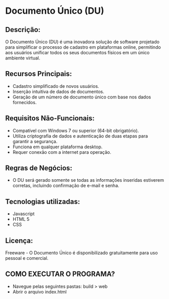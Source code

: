 # Documento Único (DU)

## Descrição:
O Documento Único (DU) é uma inovadora solução de software projetado para simplificar o processo de cadastro em plataformas online, 
permitindo aos usuários unificar todos os seus documentos físicos em um único ambiente virtual.

## Recursos Principais:
- Cadastro simplificado de novos usuários.
- Inserção intuitiva de dados de documentos.
- Geração de um número de documento único com base nos dados fornecidos.

## Requisitos Não-Funcionais:
- Compatível com Windows 7 ou superior (64-bit obrigatório).
- Utiliza criptografia de dados e autenticação de duas etapas para garantir a segurança.
- Funciona em qualquer plataforma desktop.
- Requer conexão com a internet para operação.

## Regras de Negócios:
- O DU será gerado somente se todas as informações inseridas estiverem corretas, incluindo confirmação de e-mail e senha.

## Tecnologias utilizadas: 
- Javascript
- HTML 5
- CSS

## Licença:
Freeware - O Documento Único é disponibilizado gratuitamente para uso pessoal e comercial.

## COMO EXECUTAR O PROGRAMA?
- Navegue pelas seguintes pastas: build > web
- Abrir o arquivo index.html
